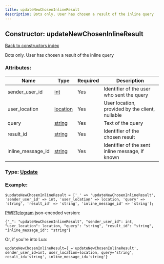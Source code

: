 ```yaml
---
title: updateNewChosenInlineResult
description: Bots only. User has chosen a result of the inline query
---
```

## Constructor: updateNewChosenInlineResult  
[Back to constructors index](index.md)



Bots only. User has chosen a result of the inline query

### Attributes:

| Name     |    Type       | Required | Description |
|----------|---------------|----------|-------------|
|sender\_user\_id|[int](../types/int.md) | Yes|Identifier of the user who sent the query|
|user\_location|[location](../types/location.md) | Yes|User location, provided by the client, nullable|
|query|[string](../types/string.md) | Yes|Text of the query|
|result\_id|[string](../types/string.md) | Yes|Identifier of the chosen result|
|inline\_message\_id|[string](../types/string.md) | Yes|Identifier of the sent inline message, if known|



### Type: [Update](../types/Update.md)


### Example:

```
$updateNewChosenInlineResult = ['_' => 'updateNewChosenInlineResult', 'sender_user_id' => int, 'user_location' => location, 'query' => 'string', 'result_id' => 'string', 'inline_message_id' => 'string'];
```  

[PWRTelegram](https://pwrtelegram.xyz) json-encoded version:

```
{"_": "updateNewChosenInlineResult", "sender_user_id": int, "user_location": location, "query": "string", "result_id": "string", "inline_message_id": "string"}
```


Or, if you're into Lua:  


```
updateNewChosenInlineResult={_='updateNewChosenInlineResult', sender_user_id=int, user_location=location, query='string', result_id='string', inline_message_id='string'}

```


